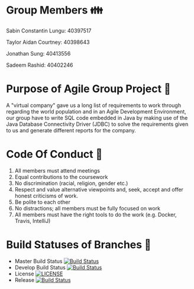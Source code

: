 
# Group Members :family:
Sabin Constantin Lungu: 40397517

Taylor Aidan Courtney: 40398643

Jonathan Sung: 40413556

Sadeem Rashid: 40402246

# Purpose of Agile Group Project :runner:
A "virtual company" gave us a long list of requirements to work through regarding the world population and in an Agile Development Environment, our group have to write SQL code embedded in Java by making use of the Java Database Connectivity Driver (JDBC) to solve the requirements given to us and generate different reports for the company. 

# Code Of Conduct :bookmark:

1. All members must attend meetings
2. Equal contributions to the coursework
3. No discrimination (racial, religion, gender etc.)
4. Respect and value alternative viewpoints and, seek, accept and offer honest criticisms of work.
5. Be polite to each other
6. No distractions; all members must be fully focused on work
7. All members must have the right tools to do the work (e.g. Docker, Travis, IntelliJ)


# Build Statuses of Branches :statue_of_liberty:
- Master Build Status [![Build Status](https://travis-ci.com/sabinlungudotcpp/World-Population-Java-SQL-Group-Project.svg?branch=master)](https://travis-ci.com/sabinlungudotcpp/World-Population-Java-SQL-Group-Project)
- Develop Build Status [![Build Status](https://travis-ci.com/sabinlungudotcpp/World-Population-Java-SQL-Group-Project.svg?branch=develop)](https://travis-ci.com/sabinlungudotcpp/World-Population-Java-SQL-Group-Project)
- License [![LICENSE](https://img.shields.io/github/license/kevin-chalmers/sem.svg?style=flat-square)](https://github.com/kevin-chalmers/sem/blob/master/LICENSE)
- Release [![Build Status](https://travis-ci.com/sabinlungudotcpp/World-Population-Java-SQL-Group-Project.svg?branch=release)](https://travis-ci.com/sabinlungudotcpp/World-Population-Java-SQL-Group-Project)


